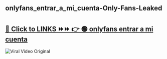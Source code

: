 
 ## onlyfans_entrar_a_mi_cuenta-Only-Fans-Leaked

# <h2><a href="https://clipsfans.com/onlyfans_entrar_a_mi_cuenta&ref=git">🔗 Click to LINKS ⏩⏩ 👉 🟢 onlyfans entrar a mi cuenta </a></h2>

<a href="https://clipsfans.com/onlyfans_entrar_a_mi_cuenta&ref=git" rel="nofollow" data-target="animated-image.originalLink"><img src="https://i.ibb.co.com/xMMVF88/686577567.gif" alt="Viral Video Original" style="max-width: 100%; display: inline-block;" data-target="animated-image.originalImage"></a>
